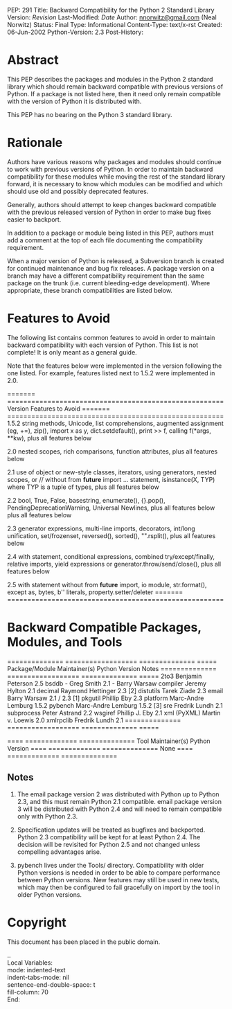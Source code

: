 PEP: 291
Title: Backward Compatibility for the Python 2 Standard Library
Version: $Revision$
Last-Modified: $Date$
Author: nnorwitz@gmail.com (Neal Norwitz)
Status: Final
Type: Informational
Content-Type: text/x-rst
Created: 06-Jun-2002
Python-Version: 2.3
Post-History:


Abstract
========

This PEP describes the packages and modules in the Python 2
standard library which should remain backward compatible with
previous versions of Python.  If a package is not listed here,
then it need only remain compatible with the version of Python it
is distributed with.

This PEP has no bearing on the Python 3 standard library.


Rationale
=========

Authors have various reasons why packages and modules should
continue to work with previous versions of Python.  In order to
maintain backward compatibility for these modules while moving the
rest of the standard library forward, it is necessary to know
which modules can be modified and which should use old and
possibly deprecated features.

Generally, authors should attempt to keep changes backward
compatible with the previous released version of Python in order
to make bug fixes easier to backport.

In addition to a package or module being listed in this PEP,
authors must add a comment at the top of each file documenting
the compatibility requirement.

When a major version of Python is released, a Subversion branch is
created for continued maintenance and bug fix releases.  A package
version on a branch may have a different compatibility requirement
than the same package on the trunk (i.e. current bleeding-edge
development).  Where appropriate, these branch compatibilities are
listed below.


Features to Avoid
=================

The following list contains common features to avoid in order
to maintain backward compatibility with each version of Python.
This list is not complete!  It is only meant as a general guide.

Note that the features below were implemented in the version
following the one listed.  For example, features listed next to
1.5.2 were implemented in 2.0.

=======  ======================================================
Version  Features to Avoid
=======  ======================================================
1.5.2    string methods, Unicode, list comprehensions,
         augmented assignment (eg, +=), zip(), import x as y,
         dict.setdefault(), print >> f,
         calling f(\*args, \**kw), plus all features below

2.0      nested scopes, rich comparisons,
         function attributes, plus all features below

2.1      use of object or new-style classes, iterators,
         using generators, nested scopes, or //
         without from __future__ import ... statement,
         isinstance(X, TYP) where TYP is a tuple of types,
         plus all features below

2.2      bool, True, False, basestring, enumerate(),
         {}.pop(), PendingDeprecationWarning,
         Universal Newlines, plus all features below
         plus all features below

2.3      generator expressions, multi-line imports,
         decorators, int/long unification, set/frozenset,
         reversed(), sorted(), "".rsplit(),
         plus all features below

2.4      with statement, conditional expressions,
         combined try/except/finally, relative imports,
         yield expressions or generator.throw/send/close(),
         plus all features below

2.5      with statement without from __future__ import,
         io module, str.format(), except as,
         bytes, b'' literals, property.setter/deleter
=======  ======================================================


Backward Compatible Packages, Modules, and Tools
================================================

==============  ==================  ==============  =====
Package/Module  Maintainer(s)       Python Version  Notes
==============  ==================  ==============  =====
2to3            Benjamin Peterson   2.5
bsddb           - Greg Smith        2.1
                - Barry Warsaw
compiler        Jeremy Hylton       2.1
decimal         Raymond Hettinger   2.3             [2]
distutils       Tarek Ziade         2.3
email           Barry Warsaw        2.1 / 2.3       [1]
pkgutil         Phillip Eby         2.3
platform        Marc-Andre Lemburg  1.5.2
pybench         Marc-Andre Lemburg  1.5.2           [3]
sre             Fredrik Lundh       2.1
subprocess      Peter Astrand       2.2
wsgiref         Phillip J. Eby      2.1
xml (PyXML)     Martin v. Loewis    2.0
xmlrpclib       Fredrik Lundh       2.1
==============  ==================  ==============  =====


====  =============  ==============
Tool  Maintainer(s)  Python Version
====  =============  ==============
None
====  =============  ==============


Notes
-----

1. The email package version 2 was distributed with Python up to
   Python 2.3, and this must remain Python 2.1 compatible.  email
   package version 3 will be distributed with Python 2.4 and will
   need to remain compatible only with Python 2.3.

2. Specification updates will be treated as bugfixes and backported.
   Python 2.3 compatibility will be kept for at least Python 2.4.
   The decision will be revisited for Python 2.5 and not changed
   unless compelling advantages arise.

3. pybench lives under the Tools/ directory. Compatibility with
   older Python versions is needed in order to be able to compare
   performance between Python versions. New features may still
   be used in new tests, which may then be configured to fail
   gracefully on import by the tool in older Python versions.


Copyright
=========

This document has been placed in the public domain.



..  
  Local Variables:  
  mode: indented-text  
  indent-tabs-mode: nil  
  sentence-end-double-space: t  
  fill-column: 70  
  End:  
